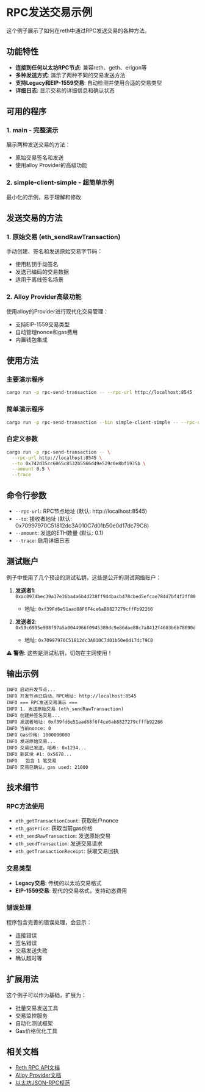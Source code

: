 # RPC发送交易示例

这个例子展示了如何在reth中通过RPC发送交易的各种方法。

## 功能特性

- **连接到任何以太坊RPC节点**: 兼容reth、geth、erigon等
- **多种发送方式**: 演示了两种不同的交易发送方法
- **支持Legacy和EIP-1559交易**: 自动检测并使用合适的交易类型
- **详细日志**: 显示交易的详细信息和确认状态

## 可用的程序

### 1. main - 完整演示
展示两种发送交易的方法：
- 原始交易签名和发送
- 使用alloy Provider的高级功能

### 2. simple-client-simple - 超简单示例
最小化的示例，易于理解和修改

## 发送交易的方法

### 1. 原始交易 (eth_sendRawTransaction)
手动创建、签名和发送原始交易字节码：
- 使用私钥手动签名
- 发送已编码的交易数据
- 适用于离线签名场景

### 2. Alloy Provider高级功能
使用alloy的Provider进行现代化交易管理：
- 支持EIP-1559交易类型
- 自动管理nonce和gas费用
- 内置钱包集成

## 使用方法

### 主要演示程序
```bash
cargo run -p rpc-send-transaction -- --rpc-url http://localhost:8545
```

### 简单演示程序
```bash
cargo run -p rpc-send-transaction --bin simple-client-simple -- --rpc-url http://localhost:8545
```

### 自定义参数
```bash
cargo run -p rpc-send-transaction -- \
  --rpc-url http://localhost:8545 \
  --to 0x742d35cc6065c8532b5566d49e529c0e8bf1935b \
  --amount 0.5 \
  --trace
```

## 命令行参数

- `--rpc-url`: RPC节点地址 (默认: http://localhost:8545)
- `--to`: 接收者地址 (默认: 0x70997970C51812dc3A010C7d01b50e0d17dc79C8)
- `--amount`: 发送的ETH数量 (默认: 0.1)
- `--trace`: 启用详细日志

## 测试账户

例子中使用了几个预设的测试私钥，这些是公开的测试网络账户：

1. **发送者1**: `0xac0974bec39a17e36ba4a6b4d238ff944bacb478cbed5efcae784d7bf4f2ff80`
   - 地址: `0xf39Fd6e51aad88F6F4ce6aB8827279cffFb92266`
   
2. **发送者2**: `0x59c6995e998f97a5a0044966f0945389dc9e86dae88c7a8412f4603b6b78690d`
   - 地址: `0x70997970C51812dc3A010C7d01b50e0d17dc79C8`

⚠️ **警告**: 这些是测试私钥，切勿在主网使用！

## 输出示例

```
INFO 启动开发节点...
INFO 开发节点已启动，RPC地址: http://localhost:8545
INFO === RPC发送交易演示 ===
INFO 1. 发送原始交易 (eth_sendRawTransaction)
INFO 创建并签名交易...
INFO 发送者地址: 0xf39fd6e51aad88f6f4ce6ab8827279cfffb92266
INFO 当前nonce: 0
INFO Gas价格: 1000000000
INFO 发送原始交易...
INFO 交易已发送，哈希: 0x1234...
INFO 新区块 #1: 0x5678...
INFO   包含 1 笔交易
INFO 交易已确认，gas used: 21000
```

## 技术细节

### RPC方法使用
- `eth_getTransactionCount`: 获取账户nonce
- `eth_gasPrice`: 获取当前gas价格  
- `eth_sendRawTransaction`: 发送原始交易
- `eth_sendTransaction`: 发送交易请求
- `eth_getTransactionReceipt`: 获取交易回执

### 交易类型
- **Legacy交易**: 传统的以太坊交易格式
- **EIP-1559交易**: 现代的交易格式，支持动态费用

### 错误处理
程序包含完善的错误处理，会显示：
- 连接错误
- 签名错误  
- 交易发送失败
- 确认超时等

## 扩展用法

这个例子可以作为基础，扩展为：
- 批量交易发送工具
- 交易监控服务
- 自动化测试框架
- Gas价格优化工具

## 相关文档

- [Reth RPC API文档](https://paradigmxyz.github.io/reth/)
- [Alloy Provider文档](https://alloy.rs/providers/providers.html)
- [以太坊JSON-RPC规范](https://ethereum.org/en/developers/docs/apis/json-rpc/) 